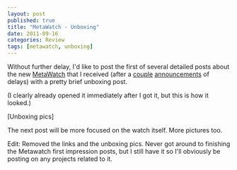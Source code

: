 ```yaml
---
layout: post
published: true
title: "MetaWatch - Unboxing"
date: 2011-09-16
categories: Review
tags: [metawatch, unboxing]
---
```

Without further delay, I'd like to post the first of several detailed posts
about the new [MetaWatch][metawatch] that I received (after a
        [couple][engadget-metawatch-1] [announcements][engadget-metawatch-2] of delays) with a pretty brief unboxing post.

(I clearly already opened it immediately after I got it, but this is how it looked.)

[Unboxing pics]

The next post will be more focused on the watch itself. More pictures too.

Edit: Removed the links and the unboxing pics. Never got around to finishing the Metawatch first impression posts, but I still have it so I'll obviously be posting on any projects related to it.

[metawatch]: http://www.metawatch.org
[engadget-metawatch-1]: http://www.engadget.com/2011/07/11/fossil-wont-ship-the-meta-watch-until-august-dick-tracy-wannab/
[engadget-metawatch-2]: http://www.engadget.com/2011/08/22/fossils-meta-watch-delayed-once-again-clearly-has-trouble-keep/

